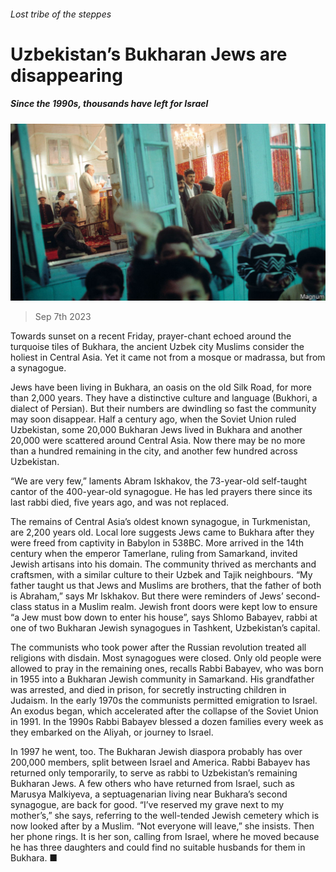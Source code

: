 ###### Lost tribe of the steppes

# Uzbekistan’s Bukharan Jews are disappearing 

##### Since the 1990s, thousands have left for Israel 

![image](images/20230909_ASP001.jpg) 

> Sep 7th 2023 

Towards sunset on a recent Friday, prayer-chant echoed around the turquoise tiles of Bukhara, the ancient Uzbek city Muslims consider the holiest in Central Asia. Yet it came not from a mosque or madrassa, but from a synagogue.

Jews have been living in Bukhara, an oasis on the old Silk Road, for more than 2,000 years. They have a distinctive culture and language (Bukhori, a dialect of Persian). But their numbers are dwindling so fast the community may soon disappear. Half a century ago, when the Soviet Union ruled Uzbekistan, some 20,000 Bukharan Jews lived in Bukhara and another 20,000 were scattered around Central Asia. Now there may be no more than a hundred remaining in the city, and another few hundred across Uzbekistan. 

“We are very few,” laments Abram Iskhakov, the 73-year-old self-taught cantor of the 400-year-old synagogue. He has led prayers there since its last rabbi died, five years ago, and was not replaced.

The remains of Central Asia’s oldest known synagogue, in Turkmenistan, are 2,200 years old. Local lore suggests Jews came to Bukhara after they were freed from captivity in Babylon in 538BC. More arrived in the 14th century when the emperor Tamerlane, ruling from Samarkand, invited Jewish artisans into his domain. The community thrived as merchants and craftsmen, with a similar culture to their Uzbek and Tajik neighbours. “My father taught us that Jews and Muslims are brothers, that the father of both is Abraham,” says Mr Iskhakov. But there were reminders of Jews’ second-class status in a Muslim realm. Jewish front doors were kept low to ensure “a Jew must bow down to enter his house”, says Shlomo Babayev, rabbi at one of two Bukharan Jewish synagogues in Tashkent, Uzbekistan’s capital.

The communists who took power after the Russian revolution treated all religions with disdain. Most synagogues were closed. Only old people were allowed to pray in the remaining ones, recalls Rabbi Babayev, who was born in 1955 into a Bukharan Jewish community in Samarkand. His grandfather was arrested, and died in prison, for secretly instructing children in Judaism. In the early 1970s the communists permitted emigration to Israel. An exodus began, which accelerated after the collapse of the Soviet Union in 1991. In the 1990s Rabbi Babayev blessed a dozen families every week as they embarked on the Aliyah, or journey to Israel.

In 1997 he went, too. The Bukharan Jewish diaspora probably has over 200,000 members, split between Israel and America. Rabbi Babayev has returned only temporarily, to serve as rabbi to Uzbekistan’s remaining Bukharan Jews. A few others who have returned from Israel, such as Marusya Malkiyeva, a septuagenarian living near Bukhara’s second synagogue, are back for good. “I’ve reserved my grave next to my mother’s,” she says, referring to the well-tended Jewish cemetery which is now looked after by a Muslim. “Not everyone will leave,” she insists. Then her phone rings. It is her son, calling from Israel, where he moved because he has three daughters and could find no suitable husbands for them in Bukhara. ■

